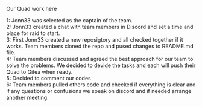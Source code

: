Our Quad work here 

1: Jonn33 was selected as the captain of the team. <br />
2: Jonn33 created a chat with team members in Discord and set a time and place for raid to start. <br />
3: First Jonn33 created a new reposigtory and all checked together if it works. Team members cloned the repo and pused changes to README.md file. <br />
4: Team members discussed and agreed the best approach for our team to solve the problems. We decided to devide the tasks and each will push their Quad to Gitea when ready. <br />
5: Decided to comment our codes<br />
6: Team members pulled others code and checked if everything is clear and if any questions or confusions we speak on discord and if needed arrange another meeting. <br />


